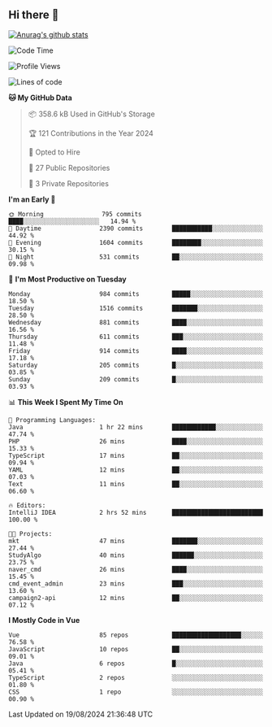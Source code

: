 ## Hi there 👋

[![Anurag's github stats](https://github-readme-stats.vercel.app/api?username=Songwonseok)](https://github.com/anuraghazra/github-readme-stats)



<!--START_SECTION:waka-->
![Code Time](http://img.shields.io/badge/Code%20Time-2%2C973%20hrs%2041%20mins-blue)

![Profile Views](http://img.shields.io/badge/Profile%20Views-0-blue)

![Lines of code](https://img.shields.io/badge/From%20Hello%20World%20I%27ve%20Written-34.8%20million%20lines%20of%20code-blue)

**🐱 My GitHub Data** 

> 📦 358.6 kB Used in GitHub's Storage 
 > 
> 🏆 121 Contributions in the Year 2024
 > 
> 💼 Opted to Hire
 > 
> 📜 27 Public Repositories 
 > 
> 🔑 3 Private Repositories 
 > 
**I'm an Early 🐤** 

```text
🌞 Morning                795 commits         ████░░░░░░░░░░░░░░░░░░░░░   14.94 % 
🌆 Daytime                2390 commits        ███████████░░░░░░░░░░░░░░   44.92 % 
🌃 Evening                1604 commits        ████████░░░░░░░░░░░░░░░░░   30.15 % 
🌙 Night                  531 commits         ██░░░░░░░░░░░░░░░░░░░░░░░   09.98 % 
```
📅 **I'm Most Productive on Tuesday** 

```text
Monday                   984 commits         █████░░░░░░░░░░░░░░░░░░░░   18.50 % 
Tuesday                  1516 commits        ███████░░░░░░░░░░░░░░░░░░   28.50 % 
Wednesday                881 commits         ████░░░░░░░░░░░░░░░░░░░░░   16.56 % 
Thursday                 611 commits         ███░░░░░░░░░░░░░░░░░░░░░░   11.48 % 
Friday                   914 commits         ████░░░░░░░░░░░░░░░░░░░░░   17.18 % 
Saturday                 205 commits         █░░░░░░░░░░░░░░░░░░░░░░░░   03.85 % 
Sunday                   209 commits         █░░░░░░░░░░░░░░░░░░░░░░░░   03.93 % 
```


📊 **This Week I Spent My Time On** 

```text
💬 Programming Languages: 
Java                     1 hr 22 mins        ████████████░░░░░░░░░░░░░   47.74 % 
PHP                      26 mins             ████░░░░░░░░░░░░░░░░░░░░░   15.33 % 
TypeScript               17 mins             ██░░░░░░░░░░░░░░░░░░░░░░░   09.94 % 
YAML                     12 mins             ██░░░░░░░░░░░░░░░░░░░░░░░   07.03 % 
Text                     11 mins             ██░░░░░░░░░░░░░░░░░░░░░░░   06.60 % 

🔥 Editors: 
IntelliJ IDEA            2 hrs 52 mins       █████████████████████████   100.00 % 

🐱‍💻 Projects: 
mkt                      47 mins             ███████░░░░░░░░░░░░░░░░░░   27.44 % 
StudyAlgo                40 mins             ██████░░░░░░░░░░░░░░░░░░░   23.75 % 
naver_cmd                26 mins             ████░░░░░░░░░░░░░░░░░░░░░   15.45 % 
cmd_event_admin          23 mins             ███░░░░░░░░░░░░░░░░░░░░░░   13.60 % 
campaign2-api            12 mins             ██░░░░░░░░░░░░░░░░░░░░░░░   07.12 % 
```

**I Mostly Code in Vue** 

```text
Vue                      85 repos            ███████████████████░░░░░░   76.58 % 
JavaScript               10 repos            ██░░░░░░░░░░░░░░░░░░░░░░░   09.01 % 
Java                     6 repos             █░░░░░░░░░░░░░░░░░░░░░░░░   05.41 % 
TypeScript               2 repos             ░░░░░░░░░░░░░░░░░░░░░░░░░   01.80 % 
CSS                      1 repo              ░░░░░░░░░░░░░░░░░░░░░░░░░   00.90 % 
```




 Last Updated on 19/08/2024 21:36:48 UTC
<!--END_SECTION:waka-->
